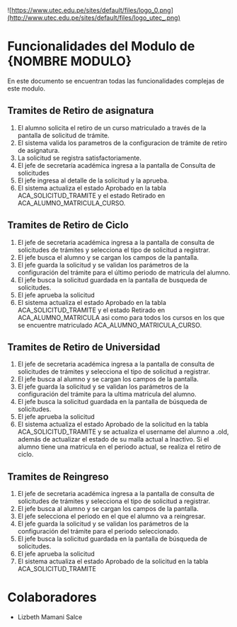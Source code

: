 ![https://www.utec.edu.pe/sites/default/files/logo_0.png](http://www.utec.edu.pe/sites/default/files/logo_utec_.png)

# Funcionalidades del Modulo de {NOMBRE MODULO}

En este documento se encuentran todas las funcionalidades complejas de este modulo.

## Tramites de Retiro de asignatura
1. El alumno solicita el retiro de un curso matriculado a través de la pantalla de solicitud de trámite.
2. El sistema valida los parametros de la configuracion de trámite de retiro de asignatura.
3. La solicitud se registra satisfactoriamente.
4. El jefe de secretaría académica ingresa a la pantalla de Consulta de solicitudes
5. El jefe ingresa al detalle de la solicitud y la aprueba.
6. El sistema actualiza el estado Aprobado en la tabla ACA_SOLICITUD_TRAMITE y el estado Retirado en ACA_ALUMNO_MATRICULA_CURSO.

## Tramites de Retiro de Ciclo
1. El jefe de secretaria académica ingresa a la pantalla de consulta de solicitudes de trámites y selecciona el tipo de solicitud a registrar.
2. El jefe busca el alumno y se cargan los campos de la pantalla.
3. El jefe guarda la solicitud y se validan los parámetros de la configuración del trámite para el último periodo de matricula del alumno.
4. El jefe busca la solicitud guardada en la pantalla de busqueda de solicitudes.
5. El jefe aprueba la solicitud
6. El sistema actualiza el estado Aprobado en la tabla ACA_SOLICITUD_TRAMITE y el estado Retirado en ACA_ALUMNO_MATRICULA asi como para todos los cursos en los que se encuentre matriculado ACA_ALUMNO_MATRICULA_CURSO.

## Tramites de Retiro de Universidad
1. El jefe de secretaria académica ingresa a la pantalla de consulta de solicitudes de trámites y selecciona el tipo de solicitud a registrar.
2. El jefe busca al alumno y se cargan los campos de la pantalla.
3. El jefe guarda la solicitud y se validan los parámetros de la configuración del trámite para la ultima matricula del alumno.
4. El jefe busca la solicitud guardada en la pantalla de búsqueda de solicitudes.
5. El jefe aprueba la solicitud
6. El sistema actualiza el estado Aprobado de la solicitud en la tabla ACA_SOLICITUD_TRAMITE y se actualiza el username del alumno a .old, además de actualizar el estado de su malla actual a Inactivo. Si el alumno tiene una matricula en el periodo actual, se realiza el retiro de ciclo.

## Tramites de Reingreso
1. El jefe de secretaria académica ingresa a la pantalla de consulta de solicitudes de trámites y selecciona el tipo de solicitud a registrar.
2. El jefe busca al alumno y se cargan los campos de la pantalla.
3. El jefe selecciona el periodo en el que el alumno va a reingresar.
3. El jefe guarda la solicitud y se validan los parámetros de la configuración del trámite para el periodo seleccionado.
4. El jefe busca la solicitud guardada en la pantalla de búsqueda de solicitudes.
5. El jefe aprueba la solicitud
6. El sistema actualiza el estado Aprobado de la solicitud en la tabla ACA_SOLICITUD_TRAMITE

# Colaboradores
*  Lizbeth Mamani Salce
